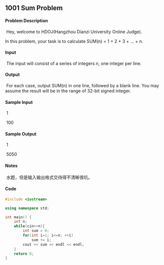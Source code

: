 ## 1001 Sum Problem

#### **Problem Description**

​		Hey, welcome to HDOJ(Hangzhou Dianzi University Online Judge).

In this problem, your task is to calculate SUM(n) = 1 + 2 + 3 + ... + n.

#### **Input**

​		The input will consist of a series of integers n, one integer per line.

#### **Output**

​		For each case, output SUM(n) in one line, followed by a blank line. You may assume the result will be in the range of 32-bit signed integer.

#### **Sample Input**

​		1 

​		100

#### **Sample Output**

​		1 

​		5050

#### Notes

​		水题，但是输入输出格式交待得不清晰很坑。

#### Code

```c++
#include <iostream>

using namespace std;

int main() {
    int n;
    while(cin>>n){
        int sum = 0;
        for(int i=1; i<=n; ++i)
            sum += i;
        cout << sum << endl << endl;
    }
    return 0;
}
```

